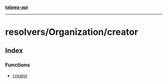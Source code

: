 [**talawa-api**](../../../README.md)

***

# resolvers/Organization/creator

## Index

### Functions

- [creator](functions/creator.md)

